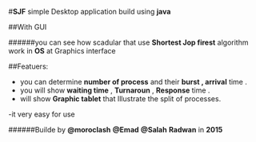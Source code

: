 #**SJF** simple Desktop application build using **java**
           
           
##With GUI

######you can see how scadular that use **Shortest Jop firest** algorithm work in **OS** at Graphics interface


##Featuers:

* you can determine **number of process** and their **burst , arrival** time .  
* you will show **waiting time** , **Turnaroun** , **Response** time .
* will show **Graphic tablet** that Illustrate the split of processes.

-it very easy for use


######Builde by **@moroclash** **@Emad** **@Salah** **Radwan** in **2015**

